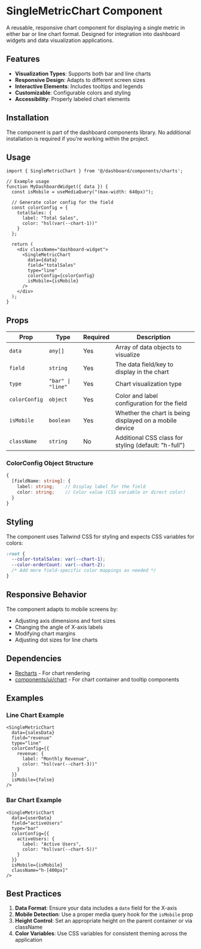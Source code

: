 # SingleMetricChart Component

A reusable, responsive chart component for displaying a single metric in either bar or line chart format. Designed for integration into dashboard widgets and data visualization applications.

## Features

- **Visualization Types**: Supports both bar and line charts
- **Responsive Design**: Adapts to different screen sizes
- **Interactive Elements**: Includes tooltips and legends
- **Customizable**: Configurable colors and styling
- **Accessibility**: Properly labeled chart elements

## Installation

The component is part of the dashboard components library. No additional installation is required if you're working within the project.

## Usage

```tsx
import { SingleMetricChart } from '@/dashboard/components/charts';

// Example usage
function MyDashboardWidget({ data }) {
  const isMobile = useMediaQuery("(max-width: 640px)");
  
  // Generate color config for the field
  const colorConfig = {
    totalSales: {
      label: "Total Sales",
      color: "hsl(var(--chart-1))"
    }
  };
  
  return (
    <div className="dashboard-widget">
      <SingleMetricChart
        data={data}
        field="totalSales"
        type="line"
        colorConfig={colorConfig}
        isMobile={isMobile}
      />
    </div>
  );
}
```

## Props

| Prop | Type | Required | Description |
|------|------|----------|-------------|
| `data` | `any[]` | Yes | Array of data objects to visualize |
| `field` | `string` | Yes | The data field/key to display in the chart |
| `type` | `"bar" \| "line"` | Yes | Chart visualization type |
| `colorConfig` | `object` | Yes | Color and label configuration for the field |
| `isMobile` | `boolean` | Yes | Whether the chart is being displayed on a mobile device |
| `className` | `string` | No | Additional CSS class for styling (default: "h-full") |

### ColorConfig Object Structure

```typescript
{
  [fieldName: string]: {
    label: string;    // Display label for the field
    color: string;    // Color value (CSS variable or direct color)
  }
}
```

## Styling

The component uses Tailwind CSS for styling and expects CSS variables for colors:

```css
:root {
  --color-totalSales: var(--chart-1);
  --color-orderCount: var(--chart-2);
  /* Add more field-specific color mappings as needed */
}
```

## Responsive Behavior

The component adapts to mobile screens by:
- Adjusting axis dimensions and font sizes
- Changing the angle of X-axis labels
- Modifying chart margins
- Adjusting dot sizes for line charts

## Dependencies

- [Recharts](https://recharts.org/) - For chart rendering
- [components/ui/chart](../ui/chart) - For chart container and tooltip components

## Examples

### Line Chart Example

```tsx
<SingleMetricChart
  data={salesData}
  field="revenue"
  type="line"
  colorConfig={{
    revenue: {
      label: "Monthly Revenue",
      color: "hsl(var(--chart-3))"
    }
  }}
  isMobile={false}
/>
```

### Bar Chart Example

```tsx
<SingleMetricChart
  data={userData}
  field="activeUsers"
  type="bar"
  colorConfig={{
    activeUsers: {
      label: "Active Users",
      color: "hsl(var(--chart-5))"
    }
  }}
  isMobile={isMobile}
  className="h-[400px]"
/>
```

## Best Practices

1. **Data Format**: Ensure your data includes a `date` field for the X-axis
2. **Mobile Detection**: Use a proper media query hook for the `isMobile` prop
3. **Height Control**: Set an appropriate height on the parent container or via className
4. **Color Variables**: Use CSS variables for consistent theming across the application 